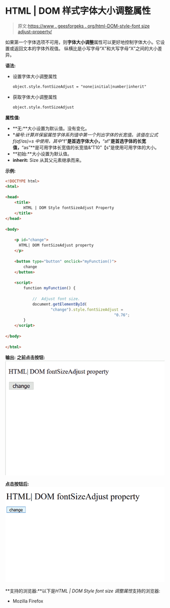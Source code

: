 # HTML | DOM 样式字体大小调整属性

> 原文:[https://www . geesforgeks . org/html-DOM-style-font size adjust-property/](https://www.geeksforgeeks.org/html-dom-style-fontsizeadjust-property/)

如果第一个字体选项不可用，则**字体大小调整**属性可以更好地控制字体大小。它设置或返回文本的字体外观值。
纵横比是小写字母“X”和大写字母“X”之间的大小差异。

**语法:**

*   设置字体大小调整属性

    ```html
    object.style.fontSizeAdjust = "none|initial|number|inherit"
    ```

*   获取字体大小调整属性

    ```html
    object.style.fontSizeAdjust
    ```

**属性值:**

*   **无:**大小设置为默认值。没有变化。
*   **编号:**计算并保留属性字体系列值中第一个列出字体的长宽值。该值在公式 *f*(af/as)=s* 中使用，其中**“f”**是首选字体大小，**“af”**是首选字体的长宽值，**“as”**是可用字体长宽值的长宽值&“T10”【s”是使用可用字体的大小。
*   **初始:**大小设置为默认值。
*   **inherit:** Size 从其父元素继承而来。

**示例:**

```html
<!DOCTYPE html>
<html>

<head>
    <title>
        HTML | DOM Style fontSizeAdjust Property
    </title>
</head>

<body>

    <p id="change">
      HTML| DOM fontSizeAdjust property
    </p>

    <button type="button" onclick="myFunction()">
        change
    </button>

    <script>
        function myFunction() {

            //  Adjust font size.
            document.getElementById(
                    "change").style.fontSizeAdjust =
                                                "0.76";
        }
    </script>

</body>

</html>
```

**输出:**
**之前点击按钮:**
![](img/46ce2b5c3eb7c307ee63719068d81ee7.png)

**点击按钮后:**
![](img/3ab866763e39156a4170a4041528a493.png)

**支持的浏览器:**以下是*HTML | DOM Style font size 调整属性*支持的浏览器:

*   Mozilla Firefox